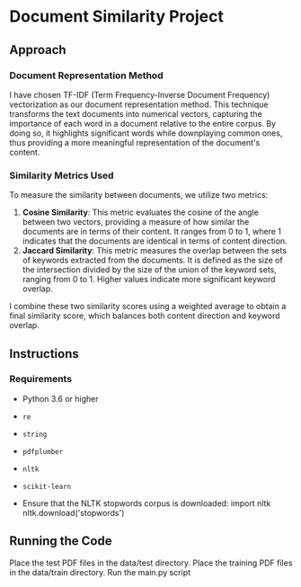 # Document Similarity Project

## Approach

### Document Representation Method
I have chosen TF-IDF (Term Frequency-Inverse Document Frequency) vectorization as our document representation method. This technique transforms the text documents into numerical vectors, capturing the importance of each word in a document relative to the entire corpus. By doing so, it highlights significant words while downplaying common ones, thus providing a more meaningful representation of the document's content.

### Similarity Metrics Used
To measure the similarity between documents, we utilize two metrics:
1. **Cosine Similarity**: This metric evaluates the cosine of the angle between two vectors, providing a measure of how similar the documents are in terms of their content. It ranges from 0 to 1, where 1 indicates that the documents are identical in terms of content direction.
2. **Jaccard Similarity**: This metric measures the overlap between the sets of keywords extracted from the documents. It is defined as the size of the intersection divided by the size of the union of the keyword sets, ranging from 0 to 1. Higher values indicate more significant keyword overlap.

I combine these two similarity scores using a weighted average to obtain a final similarity score, which balances both content direction and keyword overlap.

## Instructions

### Requirements
- Python 3.6 or higher
- `re`
- `string`
- `pdfplumber`
- `nltk`
- `scikit-learn`

 
- Ensure that the NLTK stopwords corpus is downloaded:
import nltk
nltk.download('stopwords')

## Running the Code
Place the test PDF files in the data/test directory.
Place the training PDF files in the data/train directory.
Run the main.py script


